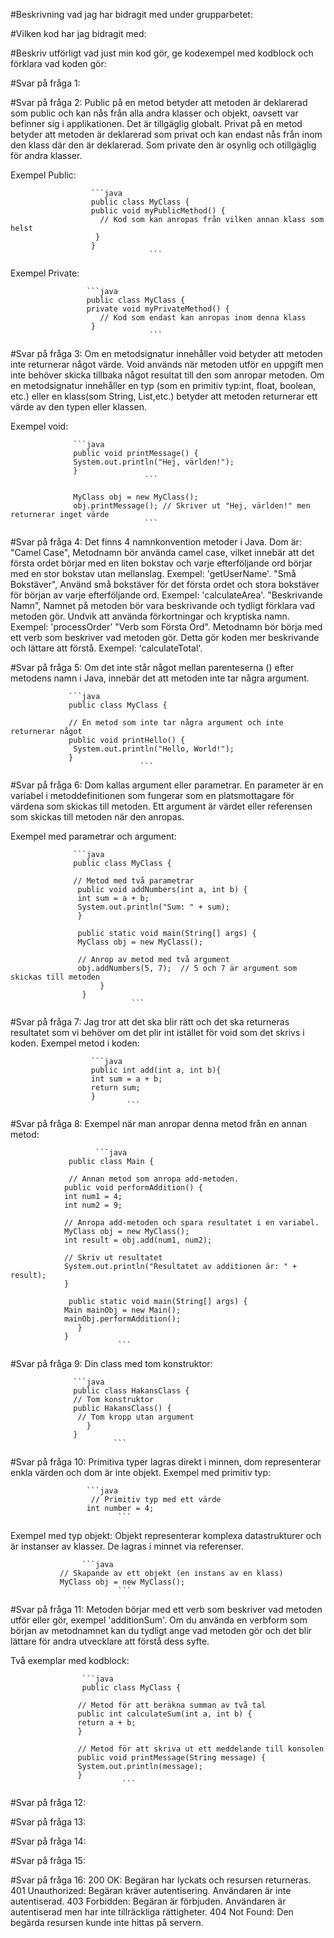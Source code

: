#Beskrivning vad jag har bidragit med under grupparbetet:



#Vilken kod har jag bidragit med:



#Beskriv utförligt vad just min kod gör, ge kodexempel med kodblock och förklara vad
koden gör:






#Svar på fråga 1:




#Svar på fråga 2: Public på en metod betyder att metoden är deklarerad som public och kan nås från alla
                  andra klasser och objekt, oavsett var befinner sig i applikationen. Det är tillgäglig globalt.
                  Privat på en metod betyder att metoden är deklarerad som privat och kan endast nås från inom
                  den klass där den är deklarerad. Som private den är osynlig och otillgäglig för andra klasser.

 Exempel Public:  

                      ```java
                      public class MyClass {
                      public void myPublicMethod() {
                        // Kod som kan anropas från vilken annan klass som helst
                       }
                      }        
                                   ```         
                     
 Exempel Private: 
 
                     ```java
                     public class MyClass {
                     private void myPrivateMethod() {
                        // Kod som endast kan anropas inom denna klass
                      }
                                   ```

#Svar på fråga 3: Om en metodsignatur innehåller void betyder att metoden inte returnerar något värde.
                  Void används när metoden utför en uppgift men inte behöver skicka tillbaka något resultat
                  till den som anropar metoden. Om en metodsignatur innehåller en typ (som en primitiv typ:int,
                  float, boolean, etc.) eller en klass(som String, List,etc.) betyder att metoden returnerar ett 
                  värde av den typen eller klassen.

Exempel void: 

                  ```java
                  public void printMessage() {
                  System.out.println("Hej, världen!");
                  }
                                  ```

                  MyClass obj = new MyClass();
                  obj.printMessage(); // Skriver ut "Hej, världen!" men returnerar inget värde
                                  ```

#Svar på fråga 4: Det finns 4 namnkonvention metoder i Java.
                  Dom är: "Camel Case", Metodnamn bör använda camel case, vilket innebär att det första ordet börjar
                          med en liten bokstav och varje efterföljande ord börjar med en stor bokstav utan mellanslag.
                          Exempel: 'getUserName'.
                          "Små Bokstäver",  Använd små bokstäver för det första ordet och stora bokstäver för början
                          av varje efterföljande ord. Exempel: 'calculateArea'.
                          "Beskrivande Namn", Namnet på metoden bör vara beskrivande och tydligt förklara vad metoden 
                          gör. Undvik att använda förkortningar och kryptiska namn. Exempel: 'processOrder' 
                          "Verb som Första Ord".  Metodnamn bör börja med ett verb som beskriver vad metoden gör.
                          Detta gör koden mer beskrivande och lättare att förstå. Exempel: 'calculateTotal'.
                  

#Svar på fråga 5: Om det inte står något mellan parenteserna () efter metodens namn i Java, innebär det att metoden inte
                  tar några argument.

                 ```java
                 public class MyClass {

                 // En metod som inte tar några argument och inte returnerar något
                 public void printHello() {
                  System.out.println("Hello, World!");
                 }                                     
                                 ```

#Svar på fråga 6: Dom  kallas argument eller parametrar. En parameter är en variabel i metoddefinitionen som fungerar
                  som en platsmottagare för värdena som skickas till metoden. Ett argument är värdet eller 
                  referensen som skickas till metoden när den anropas.
                 

Exempel med parametrar och argument: 

                  ```java
                  public class MyClass {

                  // Metod med två parametrar
                   public void addNumbers(int a, int b) {
                   int sum = a + b;
                   System.out.println("Sum: " + sum);
                   }

                   public static void main(String[] args) {
                   MyClass obj = new MyClass();

                   // Anrop av metod med två argument
                   obj.addNumbers(5, 7);  // 5 och 7 är argument som skickas till metoden
                        }
                    }              
                               ```

#Svar på fråga 7: Jag tror att det ska blir rätt och det ska returneras resultatet som vi behöver om det plir int
                  istället för void som det skrivs i koden.
Exempel metod i koden: 

                      ```java
                      public int add(int a, int b){
                      int sum = a + b;
                      return sum;
                      }
                              ```

#Svar på fråga 8: Exempel när man anropar denna metod från en annan metod:

                       ```java
                 public class Main {

                 // Annan metod som anropa add-metoden.
                public void performAddition() {
                int num1 = 4;
                int num2 = 9;

                // Anropa add-metoden och spara resultatet i en variabel.
                MyClass obj = new MyClass();
                int result = obj.add(num1, num2);

                // Skriv ut resultatet
                System.out.println("Resultatet av additionen är: " + result);
                }

                 public static void main(String[] args) {
                Main mainObj = new Main();
                mainObj.performAddition();
                   }
                }
                            ```

#Svar på fråga 9: Din class med tom konstruktor:

                  ```java
                  public class HakansClass {
                  // Tom konstruktor
                  public HakansClass() {
                   // Tom kropp utan argument
                     }
                  }
                           ```

#Svar på fråga 10: Primitiva typer lagras direkt i minnen, dom representerar enkla värden och dom
                   är inte objekt. 
Exempel med primitiv typ:

                     ```java
                      // Primitiv typ med ett värde
                     int number = 4;
                            ```
Exempel med typ objekt: Objekt  representerar komplexa datastrukturer och är instanser av klasser.
                        De lagras i minnet via referenser.

                    ```java
               // Skapande av ett objekt (en instans av en klass)
               MyClass obj = new MyClass();
                            ```

#Svar på fråga 11: Metoden börjar med ett verb som beskriver vad metoden utför eller gör, exempel 'additionSum'.
                   Om du använda en verbform som början av metodnamnet kan du tydligt ange vad metoden gör och
                   det blir lättare för andra utvecklare att förstå dess syfte.

Två exemplar med kodblock: 
 
                    ```java
                    public class MyClass {

                   // Metod för att beräkna summan av två tal
                   public int calculateSum(int a, int b) {
                   return a + b;
                   }

                   // Metod för att skriva ut ett meddelande till konsolen
                   public void printMessage(String message) {
                   System.out.println(message);
                   }
                             ```
#Svar på fråga 12:


#Svar på fråga 13:


#Svar på fråga 14:


#Svar på fråga 15:


#Svar på fråga 16: 200 OK: Begäran har lyckats och resursen returneras.
                   401 Unauthorized: Begäran kräver autentisering. Användaren är inte autentiserad.
                   403 Forbidden: Begäran är förbjuden. Användaren är autentiserad men har inte tillräckliga rättigheter.
                   404 Not Found: Den begärda resursen kunde inte hittas på servern.